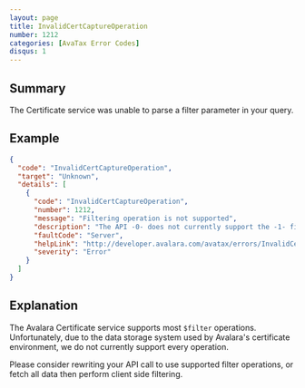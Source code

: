 ```yaml
---
layout: page
title: InvalidCertCaptureOperation
number: 1212
categories: [AvaTax Error Codes]
disqus: 1
---
```


## Summary

The Certificate service was unable to parse a filter parameter in your query.

## Example

```json
{
  "code": "InvalidCertCaptureOperation",
  "target": "Unknown",
  "details": [
    {
      "code": "InvalidCertCaptureOperation",
      "number": 1212,
      "message": "Filtering operation is not supported",
      "description": "The API -0- does not currently support the -1- filter command.",
      "faultCode": "Server",
      "helpLink": "http://developer.avalara.com/avatax/errors/InvalidCertCaptureOperation",
      "severity": "Error"
    }
  ]
}
```

## Explanation

The Avalara Certificate service supports most `$filter` operations.  Unfortunately, due to the data storage system used by Avalara's certificate environment, we do not currently support every operation.

Please consider rewriting your API call to use supported filter operations, or fetch all data then perform client side filtering.
